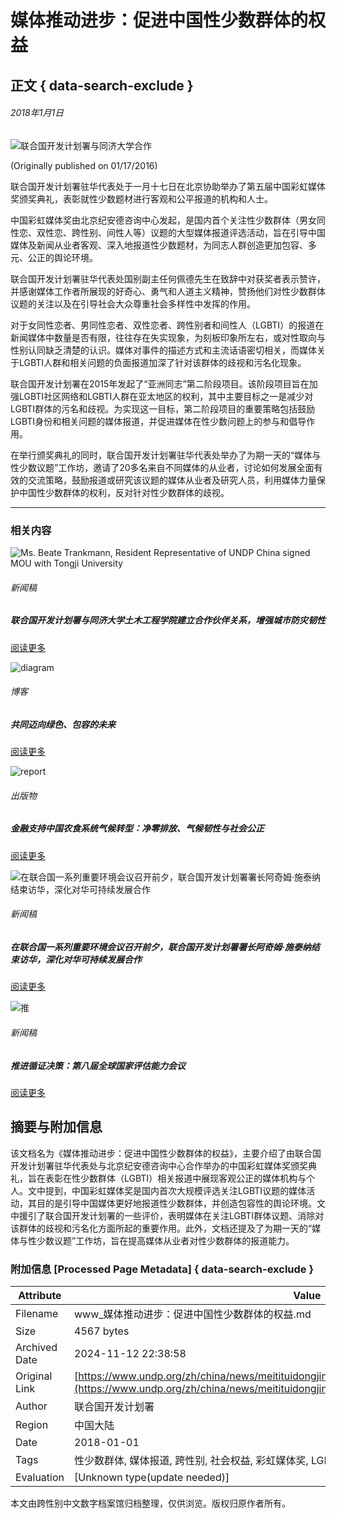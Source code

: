 # 媒体推动进步：促进中国性少数群体的权益

## 正文 { data-search-exclude }


###### 2018年1月1日

![联合国开发计划署与同济大学合作](https://www.undp.org/sites/g/files/zskgke326/files/migration/cn/UNDP-CH-PEG-Rainbow-Media-Awards.jpg)

(Originally published on 01/17/2016)

联合国开发计划署驻华代表处于一月十七日在北京协助举办了第五届中国彩虹媒体奖颁奖典礼，表彰就性少数题材进行客观和公平报道的机构和人士。

中国彩虹媒体奖由北京纪安德咨询中心发起，是国内首个关注性少数群体（男女同性恋、双性恋、跨性别、间性人等）议题的大型媒体报道评选活动，旨在引导中国媒体及新闻从业者客观、深入地报道性少数题材，为同志人群创造更加包容、多元、公正的舆论环境。

联合国开发计划署驻华代表处国别副主任何佩德先生在致辞中对获奖者表示赞许，并感谢媒体工作者所展现的好奇心、勇气和人道主义精神，赞扬他们对性少数群体议题的关注以及在引导社会大众尊重社会多样性中发挥的作用。

对于女同性恋者、男同性恋者、双性恋者、跨性别者和间性人（LGBTI）的报道在新闻媒体中数量是否有限，往往存在失实现象，为刻板印象所左右，或对性取向与性别认同缺乏清楚的认识。媒体对事件的描述方式和主流话语密切相关，而媒体关于LGBTI人群和相关问题的负面报道加深了针对该群体的歧视和污名化现象。

联合国开发计划署在2015年发起了“亚洲同志”第二阶段项目。该阶段项目旨在加强LGBTI社区网络和LGBTI人群在亚太地区的权利，其中主要目标之一是减少对LGBTI群体的污名和歧视。为实现这一目标，第二阶段项目的重要策略包括鼓励LGBTI身份和相关问题的媒体报道，并促进媒体在性少数问题上的参与和倡导作用。

在举行颁奖典礼的同时，联合国开发计划署驻华代表处举办了为期一天的“媒体与性少数议题”工作坊，邀请了20多名来自不同媒体的从业者，讨论如何发展全面有效的交流策略，鼓励报道或研究该议题的媒体从业者及研究人员，利用媒体力量保护中国性少数群体的权利，反对针对性少数群体的歧视。

---

### 相关内容

![Ms. Beate Trankmann, Resident Representative of UNDP China signed MOU with Tongji University](https://www.undp.org/sites/g/files/zskgke326/files/styles/featured_content_card_mobile_343_x_150_/public/2024-11/wechatimg75.jpg?h=f7dc1c74&itok=cmsMn1G9)

###### 新闻稿

##### 联合国开发计划署与同济大学土木工程学院建立合作伙伴关系，增强城市防灾韧性

[阅读更多](/zh/china/press-releases/lianheguokaifajihuashuyutongjidaxuetumugongchengxueyuanjianlihezuohuobanguanxizengqiangchengshifangzairenxing)

![diagram](https://www.undp.org/sites/g/files/zskgke326/files/styles/featured_content_card_mobile_343_x_150_/public/2024-11/67217330a310f1268d83c3ef.jpeg?h=d7d367bd&itok=tzkhwHCo)

###### 博客

##### 共同迈向绿色、包容的未来

[阅读更多](/zh/china/blog/gongtongmaixianglusebaorongdeweilai)

![report](https://www.undp.org/sites/g/files/zskgke326/files/styles/featured_content_card_mobile_343_x_150_/public/2024-10/screenshot_2024-10-28_at_12.08.37_pm.png?h=4e13fb8e&itok=dpOqpHSb)

###### 出版物

##### 金融支持中国农食系统气候转型：净零排放、气候韧性与社会公正

[阅读更多](/zh/china/publications/jinrongzhichizhongguonongshixitongqihouzhuanxingjinglingpaifangqihourenxingyushehuigongzheng)

![在联合国一系列重要环境会议召开前夕，联合国开发计划署署长阿奇姆·施泰纳结束访华，深化对华可持续发展合作](https://www.undp.org/sites/g/files/zskgke326/files/styles/featured_content_card_mobile_343_x_150_/public/2024-10/15771728978114-pic_hd_copy.jpg?h=b3c619cd&itok=BVxhqNsJ)

###### 新闻稿

##### 在联合国一系列重要环境会议召开前夕，联合国开发计划署署长阿奇姆·施泰纳结束访华，深化对华可持续发展合作

[阅读更多](/zh/china/press-releases-0)

![推](https://www.undp.org/sites/g/files/zskgke326/files/styles/featured_content_card_mobile_343_x_150_/public/2024-10/wechatimg53_0.jpg?h=8f777c8a&itok=b03VI6jk) 

###### 新闻稿

##### 推进循证决策：第八届全球国家评估能力会议

[阅读更多](/zh/china/press-releases/tuijinxunzhengjuecedibajiequanqiuguojiapinggunenglihuiyi)

## 摘要与附加信息

<!-- tcd_abstract -->
该文档名为《媒体推动进步：促进中国性少数群体的权益》，主要介绍了由联合国开发计划署驻华代表处与北京纪安德咨询中心合作举办的中国彩虹媒体奖颁奖典礼，旨在表彰在性少数群体（LGBTI）相关报道中展现客观公正的媒体机构与个人。文中提到，中国彩虹媒体奖是国内首次大规模评选关注LGBTI议题的媒体活动，其目的是引导中国媒体更好地报道性少数群体，并创造包容性的舆论环境。文中援引了联合国开发计划署的一些评价，表明媒体在关注LGBTI群体议题、消除对该群体的歧视和污名化方面所起的重要作用。此外，文档还提及了为期一天的“媒体与性少数议题”工作坊，旨在提高媒体从业者对性少数群体的报道能力。
<!-- tcd_abstract_end -->

### 附加信息 [Processed Page Metadata] { data-search-exclude }

| Attribute       | Value                                  |
|-----------------|----------------------------------------|
| Filename        | www_媒体推动进步：促进中国性少数群体的权益.md                             |
| Size            | 4567 bytes                           |
| Archived Date   | 2024-11-12 22:38:58                             |
| Original Link   | [https://www.undp.org/zh/china/news/meitituidongjinbucujinzhongguoxingshaoshuquntidequanyi](https://www.undp.org/zh/china/news/meitituidongjinbucujinzhongguoxingshaoshuquntidequanyi)                       |
| Author          | 联合国开发计划署                               |
| Region          | 中国大陆                               |
| Date            | 2018-01-01                                 |
| Tags            | 性少数群体, 媒体报道, 跨性别, 社会权益, 彩虹媒体奖, LGBTI, 社会包容                                 |
| Evaluation            | [Unknown type(update needed)]                                 |
<!-- tcd_table_end -->

本文由跨性别中文数字档案馆归档整理，仅供浏览。版权归原作者所有。
